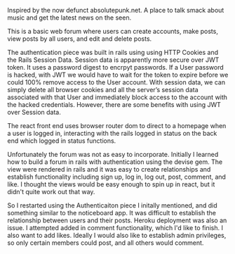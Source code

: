 Inspired by the now defunct absolutepunk.net.  A place to talk smack about music and get the latest news on the seen.



This is a basic web forum where users can create accounts, make posts, view posts by all users, and edit and delete posts.

The authentication piece was built in rails using using HTTP Cookies and the Rails Session Data. Session data is apparently more secure over JWT token.  It uses a password digest to encrpyt passwords. If a User password is hacked, with JWT we would have to wait for the token to expire before we could 100% remove access to the User account. With session data, we can simply delete all browser cookies and all the server’s session data associated with that User and immediately block access to the account with the hacked credentials. However, there are some benefits with using JWT over Session data.

The react front end uses browser router dom to direct to a homepage when a user is logged in, interacting with the rails logged in status on the back end which logged in status functions.

Unfortunately the forum was not as easy to incorporate.  Initially I learned how to build a forum in rails with authentication using the devise gem.  The view were rendered in rails and it was easy to create relationships and establish functionality including sign up, log in, log out, post, comment, and like.  I thought the views would be easy enough to spin up in react, but it didn't quite work out that way.

So I restarted using the Authenticaiton piece I initally mentioned, and did something similar to the noticeboard app.  It was difficult to establish the relationship between users and their posts.  Heroku deployment was also an issue.  I attempted added in comment functionality, which I'd like to finish. I also want to add likes.  Ideally I would also like to establish admin privileges, so only certain members could post, and all others would comment.